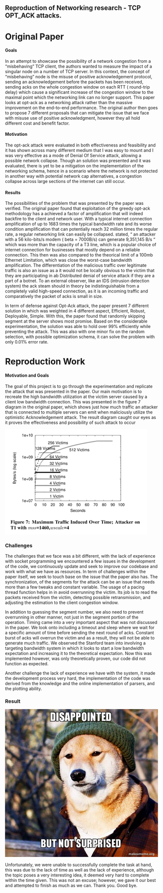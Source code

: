 Reproduction of Networking research - TCP OPT_ACK attacks. 
---------

# Original Paper 

#### Goals 

In an attempt to showcase the possibility of a network congestion from a “misbehaving” TCP client, the authors wanted to measure the impact of a singular node on a number of TCP server. In this context, the concept of “misbehaving” node is the misuse of positive acknowledgement protocol, sending an acknowledgement before the packets has been received, sending acks on the whole congestion window on each RTT ( round-trip delay) which cause a significant increase of the congestion window to the maximal point which the networking link can no longer support. This paper looks at opt-ack as a networking attack rather than the massive improvement on the end-to-end performance. The original author then goes to propose 7 different proposals that can mitigate the issue that we face with misuse use of positive acknowledgment, however they all hold different cost and benefit factor.  

#### Motivation

The opt-ack attack were evaluated in both effectiveness and feasibility and it has shown across many different medium that I was easy to mount and I was very effective as a mode of Denial Of Service attack, allowing a possible network collapse. Though an solution was presented and it was evaluated, there is yet to be a mitigation on the implementation of the networking schema, hence in a scenario where the network is not protected in another way with potential network cap alternatives, a congestion collapse across large sections of the internet can still occur. 

#### Results 

The possibilities of the problem that was presented by the paper was verified. The original paper found that exploitation of the greedy opt-ack methodology has a achieved a factor of amplification that will indeed backfire to the client and network user. With a typical internet connection amplification of up to 1683 times the typical bandwidth rate and its worse condition amplification that can potentially reach 32 million times the regular rate, a regular networking link can easily be collapsed. stated, “ an attacker with a 56 kilo-bits/s modem ( beta = 7000B/s) can generate 9,351,145 B/s “ which was more than the capacity of a T3 line, which is a popular choice of internet connection for businesses that mostly depend on a reliable connection. This then was also compared to the theorical limit of a 100mb Ethernet Limitation, which was close the worst-case bandwidth amplification. The differentiation of the malicious traffic over legitimate traffic is also an issue as a it would not be locally obvious to the victim that they are participating in ab Distributed denial of service attack if they are a part of a botnet. To an external observer, like an IDS (intrusion detection system) the ack steam should in theory be indistinguishable from a completely valid high-speed connection, as it is an incoming traffic and comparatively the packet of acks is small in size. 

In term of defense against Opt-Ack attack, the paper present 7 different solution in which was weighted in 4 different aspect, Efficient, Robust, Deployable, Simple. With this, the paper found that randomly skipping segment at the server shows most promise. Based on the considerable experimentation, the solution was able to hold over 99% efficiently while preventing the attack. This was also with one minor fix on the random selection, with possible optimization schema, it can solve the problem with only 0.01% error rate.  

# Reproduction Work 

#### Motivation and Goals 

The goal of this project is to go through the experimentation and replicate the attack that was presented in the paper. Our main motivation is to recreate the high bandwidth utilization at the victim server caused by a client low bandwidth connection. This was presented in the figure 7 diagram in the original paper, which shows just how much traffic an attacker that is connected to multiple servers can emit when maliciously utilize the optimistic Acknowledgement attack. The result diagram caught our eyes as it proves the effectiveness and possibility of such attack to occur

![alt text](https://github.com/xvxd4sh/CS488S21PROJS/raw/main/project3/project_goals.png)

### Challenges

The challenges that we face was a bit different, with the lack of experience with socket programming we encountered a few issues in the development of the code, we continuously update and seek to improve our codebase and work with what we have as resources. In term of challenges within the paper itself, we seek to touch base on the issue that the paper also has. The synchronization, of the segments for the attack can be an issue that needs more than a few tweaks and constant variable. The usage of a pacing thread function helps in in avoid overrunning the victim. Its job is to read the packets received from the victim, detecting possible retransmission, and adjusting the estimation to the client congestion window. 

In addition to guessing the segment number, we also need to prevent overrunning in other manner, not just in the segment portion of the operation. Timing came into a very important aspect that was not discussed in the paper. We look onto including a timeout and sleep where we wait for a specific amount of time before sending the next round of acks. Constant burst of acks will overrun the victim and as a result, they will not be able to generate much traffic. We observed the Stanford team into involving a targeting bandwidth system in which it looks to start a low bandwidth expectation and increasing it to the theoretical expectation. Now this was implemented however, was only theoretically proven, our code did not function as expected. 

Another challenge the lack of experience we have with the system, it made the development process very hard, the implementation of the code was derived from the knowledge and the online implementation of parsers, and the plotting ability. 

### Result 

![alt text](https://github.com/xvxd4sh/CS488S21PROJS/raw/main/project3/dispointed.jpg)

Unfortunately, we were unable to successfully complete the task at hand, this was due to the lack of time as well as the lack of experience, although the topic poses a very interesting  idea, it deemed very hard to complete within the time given. This was not an excuse; however, we gave it our best and attempted to finish as much as we can. Thank you.  Good bye. 

